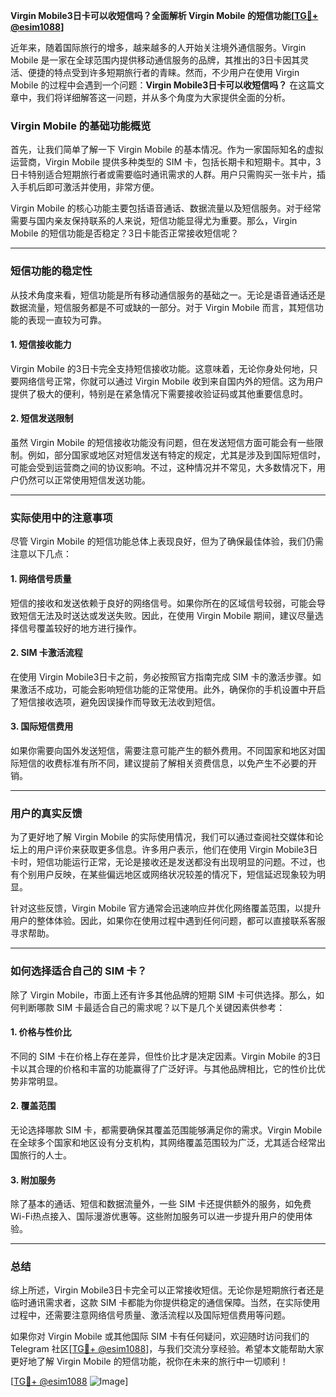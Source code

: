 **Virgin Mobile3日卡可以收短信吗？全面解析 Virgin Mobile 的短信功能[[TG💪+ @esim1088](https://t.me/s/esim1088)]**

近年来，随着国际旅行的增多，越来越多的人开始关注境外通信服务。Virgin Mobile 是一家在全球范围内提供移动通信服务的品牌，其推出的3日卡因其灵活、便捷的特点受到许多短期旅行者的青睐。然而，不少用户在使用 Virgin Mobile 的过程中会遇到一个问题：**Virgin Mobile3日卡可以收短信吗？** 在这篇文章中，我们将详细解答这一问题，并从多个角度为大家提供全面的分析。

### Virgin Mobile 的基础功能概览

首先，让我们简单了解一下 Virgin Mobile 的基本情况。作为一家国际知名的虚拟运营商，Virgin Mobile 提供多种类型的 SIM 卡，包括长期卡和短期卡。其中，3日卡特别适合短期旅行者或需要临时通讯需求的人群。用户只需购买一张卡片，插入手机后即可激活并使用，非常方便。

Virgin Mobile 的核心功能主要包括语音通话、数据流量以及短信服务。对于经常需要与国内亲友保持联系的人来说，短信功能显得尤为重要。那么，Virgin Mobile 的短信功能是否稳定？3日卡能否正常接收短信呢？

---

### 短信功能的稳定性

从技术角度来看，短信功能是所有移动通信服务的基础之一。无论是语音通话还是数据流量，短信服务都是不可或缺的一部分。对于 Virgin Mobile 而言，其短信功能的表现一直较为可靠。

#### 1. **短信接收能力**
Virgin Mobile 的3日卡完全支持短信接收功能。这意味着，无论你身处何地，只要网络信号正常，你就可以通过 Virgin Mobile 收到来自国内外的短信。这为用户提供了极大的便利，特别是在紧急情况下需要接收验证码或其他重要信息时。

#### 2. **短信发送限制**
虽然 Virgin Mobile 的短信接收功能没有问题，但在发送短信方面可能会有一些限制。例如，部分国家或地区对短信发送有特定的规定，尤其是涉及到国际短信时，可能会受到运营商之间的协议影响。不过，这种情况并不常见，大多数情况下，用户仍然可以正常使用短信发送功能。

---

### 实际使用中的注意事项

尽管 Virgin Mobile 的短信功能总体上表现良好，但为了确保最佳体验，我们仍需注意以下几点：

#### 1. **网络信号质量**
短信的接收和发送依赖于良好的网络信号。如果你所在的区域信号较弱，可能会导致短信无法及时送达或发送失败。因此，在使用 Virgin Mobile 期间，建议尽量选择信号覆盖较好的地方进行操作。

#### 2. **SIM 卡激活流程**
在使用 Virgin Mobile3日卡之前，务必按照官方指南完成 SIM 卡的激活步骤。如果激活不成功，可能会影响短信功能的正常使用。此外，确保你的手机设置中开启了短信接收选项，避免因误操作而导致无法收到短信。

#### 3. **国际短信费用**
如果你需要向国外发送短信，需要注意可能产生的额外费用。不同国家和地区对国际短信的收费标准有所不同，建议提前了解相关资费信息，以免产生不必要的开销。

---

### 用户的真实反馈

为了更好地了解 Virgin Mobile 的实际使用情况，我们可以通过查阅社交媒体和论坛上的用户评价来获取更多信息。许多用户表示，他们在使用 Virgin Mobile3日卡时，短信功能运行正常，无论是接收还是发送都没有出现明显的问题。不过，也有个别用户反映，在某些偏远地区或网络状况较差的情况下，短信延迟现象较为明显。

针对这些反馈，Virgin Mobile 官方通常会迅速响应并优化网络覆盖范围，以提升用户的整体体验。因此，如果你在使用过程中遇到任何问题，都可以直接联系客服寻求帮助。

---

### 如何选择适合自己的 SIM 卡？

除了 Virgin Mobile，市面上还有许多其他品牌的短期 SIM 卡可供选择。那么，如何判断哪款 SIM 卡最适合自己的需求呢？以下是几个关键因素供参考：

#### 1. **价格与性价比**
不同的 SIM 卡在价格上存在差异，但性价比才是决定因素。Virgin Mobile 的3日卡以其合理的价格和丰富的功能赢得了广泛好评。与其他品牌相比，它的性价比优势非常明显。

#### 2. **覆盖范围**
无论选择哪款 SIM 卡，都需要确保其覆盖范围能够满足你的需求。Virgin Mobile 在全球多个国家和地区设有分支机构，其网络覆盖范围较为广泛，尤其适合经常出国旅行的人士。

#### 3. **附加服务**
除了基本的通话、短信和数据流量外，一些 SIM 卡还提供额外的服务，如免费Wi-Fi热点接入、国际漫游优惠等。这些附加服务可以进一步提升用户的使用体验。

---

### 总结

综上所述，Virgin Mobile3日卡完全可以正常接收短信。无论你是短期旅行者还是临时通讯需求者，这款 SIM 卡都能为你提供稳定的通信保障。当然，在实际使用过程中，还需要注意网络信号质量、激活流程以及国际短信费用等问题。

如果你对 Virgin Mobile 或其他国际 SIM 卡有任何疑问，欢迎随时访问我们的 Telegram 社区[[TG💪+ @esim1088](https://t.me/s/esim1088)]，与我们交流分享经验。希望本文能帮助大家更好地了解 Virgin Mobile 的短信功能，祝你在未来的旅行中一切顺利！

[[TG💪+ @esim1088](https://t.me/s/esim1088) ![Image](https://i.postimg.cc/4NQfJmqS/Snipaste-2025-05-13-00-14-12.png)]